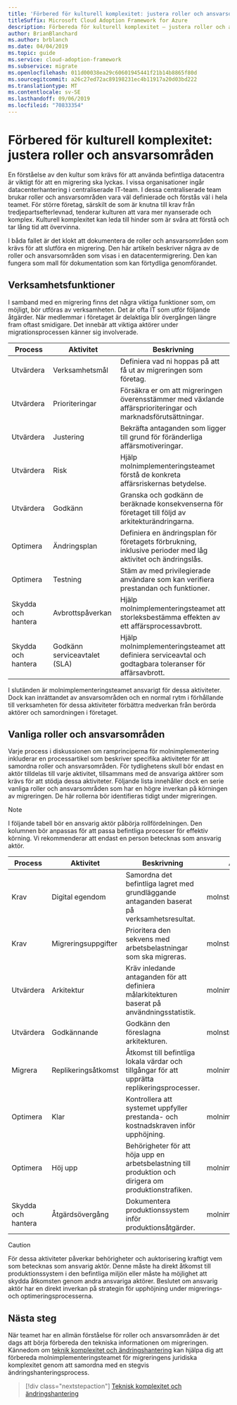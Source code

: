 ```yaml
---
title: 'Förbered för kulturell komplexitet: justera roller och ansvarsområden'
titleSuffix: Microsoft Cloud Adoption Framework for Azure
description: Förbereda för kulturell komplexitet – justera roller och ansvarsområden.
author: BrianBlanchard
ms.author: brblanch
ms.date: 04/04/2019
ms.topic: guide
ms.service: cloud-adoption-framework
ms.subservice: migrate
ms.openlocfilehash: 011d00038ea29c60601945441f21b14b8865f80d
ms.sourcegitcommit: a26c27ed72ac89198231ec4b11917a20d03bd222
ms.translationtype: MT
ms.contentlocale: sv-SE
ms.lasthandoff: 09/06/2019
ms.locfileid: "70833354"
---
```

# <a name="prepare-for-cultural-complexity-aligning-roles-and-responsibilities"></a>Förbered för kulturell komplexitet: justera roller och ansvarsområden

En förståelse av den kultur som krävs för att använda befintliga datacentra är viktigt för att en migrering ska lyckas. I vissa organisationer ingår datacenterhantering i centraliserade IT-team. I dessa centraliserade team brukar roller och ansvarsområden vara väl definierade och förstås väl i hela teamet. För större företag, särskilt de som är knutna till krav från tredjepartsefterlevnad, tenderar kulturen att vara mer nyanserade och komplex. Kulturell komplexitet kan leda till hinder som är svåra att förstå och tar lång tid att övervinna.

I båda fallet är det klokt att dokumentera de roller och ansvarsområden som krävs för att slutföra en migrering. Den här artikeln beskriver några av de roller och ansvarsområden som visas i en datacentermigrering. Den kan fungera som mall för dokumentation som kan förtydliga genomförandet.

## <a name="business-functions"></a>Verksamhetsfunktioner

I samband med en migrering finns det några viktiga funktioner som, om möjligt, bör utföras av verksamheten. Det är ofta IT som utför följande åtgärder. När medlemmar i företaget är delaktiga blir övergången längre fram oftast smidigare. Det innebär att viktiga aktörer under migrationsprocessen känner sig involverade.

| Process | Aktivitet | Beskrivning |
|---------|---------|---------|
| Utvärdera | Verksamhetsmål | Definiera vad ni hoppas på att få ut av migreringen som företag. |
| Utvärdera | Prioriteringar | Försäkra er om att migreringen överensstämmer med växlande affärsprioriteringar och marknadsförutsättningar. |
| Utvärdera | Justering | Bekräfta antaganden som ligger till grund för föränderliga affärsmotiveringar. |
| Utvärdera | Risk | Hjälp molnimplementeringsteamet förstå de konkreta affärsriskernas betydelse. |
| Utvärdera | Godkänn | Granska och godkänn de beräknade konsekvenserna för företaget till följd av arkitekturändringarna. |
| Optimera | Ändringsplan | Definiera en ändringsplan för företagets förbrukning, inklusive perioder med låg aktivitet och ändringslås. |
| Optimera | Testning | Stäm av med privilegierade användare som kan verifiera prestandan och funktioner. |
| Skydda och hantera | Avbrottspåverkan | Hjälp molnimplementeringsteamet att storleksbestämma effekten av ett affärsprocessavbrott. |
| Skydda och hantera | Godkänn serviceavtalet (SLA) | Hjälp molnimplementeringsteamet att definiera serviceavtal och godtagbara toleranser för affärsavbrott. |

I slutänden är molnimplementeringsteamet ansvarigt för dessa aktiviteter. Dock kan inrättandet av ansvarsområden och en normal rytm i förhållande till verksamheten för dessa aktiviteter förbättra medverkan från berörda aktörer och samordningen i företaget.

## <a name="common-roles-and-responsibilities"></a>Vanliga roller och ansvarsområden

Varje process i diskussionen om ramprinciperna för molnimplementering inkluderar en processartikel som beskriver specifika aktiviteter för att samordna roller och ansvarsområden. För tydlighetens skull bör endast en aktör tilldelas till varje aktivitet, tillsammans med de ansvariga aktörer som krävs för att stödja dessa aktiviteter. Följande lista innehåller dock en serie vanliga roller och ansvarsområden som har en högre inverkan på körningen av migreringen. De här rollerna bör identifieras tidigt under migreringen.

> [!NOTE]
> I följande tabell bör en ansvarig aktör påbörja rollfördelningen. Den kolumnen bör anpassas för att passa befintliga processer för effektiv körning. Vi rekommenderar att endast en person betecknas som ansvarig aktör.

| Process | Aktivitet | Beskrivning | Ansvarig aktör |
|---------|---------|---------|---------|
| Krav | Digital egendom | Samordna det befintliga lagret med grundläggande antaganden baserat på verksamhetsresultat. | molnstrategiteamet |
| Krav | Migreringsuppgifter | Prioritera den sekvens med arbetsbelastningar som ska migreras. | molnstrategiteamet |
| Utvärdera | Arkitektur | Kräv inledande antaganden för att definiera målarkitekturen baserat på användningsstatistik. | molnimplementeringsteamet |
| Utvärdera | Godkännande | Godkänn den föreslagna arkitekturen. | molnstrategiteamet |
| Migrera | Replikeringsåtkomst | Åtkomst till befintliga lokala värdar och tillgångar för att upprätta replikeringsprocesser. | molnimplementeringsteamet |
| Optimera | Klar | Kontrollera att systemet uppfyller prestanda- och kostnadskraven inför upphöjning. | molnimplementeringsteamet |
| Optimera | Höj upp | Behörigheter för att höja upp en arbetsbelastning till produktion och dirigera om produktionstrafiken. | molnimplementeringsteamet |
| Skydda och hantera | Åtgärdsövergång | Dokumentera produktionssystem inför produktionsåtgärder. | molnimplementeringsteamet |

> [!CAUTION]
> För dessa aktiviteter påverkar behörigheter och auktorisering kraftigt vem som betecknas som ansvarig aktör. Denne måste ha direkt åtkomst till produktionssystem i den befintliga miljön eller måste ha möjlighet att skydda åtkomsten genom andra ansvariga aktörer. Beslutet om ansvarig aktör har en direkt inverkan på strategin för upphöjning under migrerings- och optimeringsprocesserna.

## <a name="next-steps"></a>Nästa steg

När teamet har en allmän förståelse för roller och ansvarsområden är det dags att börja förbereda den tekniska informationen om migreringen. Kännedom om [teknik komplexitet och ändringshantering](./technical-complexity.md) kan hjälpa dig att förbereda molnimplementeringsteamet för migreringens juridiska komplexitet genom att samordna med en stegvis ändringshanteringsprocess.

> [!div class="nextstepaction"]
> [Teknisk komplexitet och ändringshantering](./technical-complexity.md)
